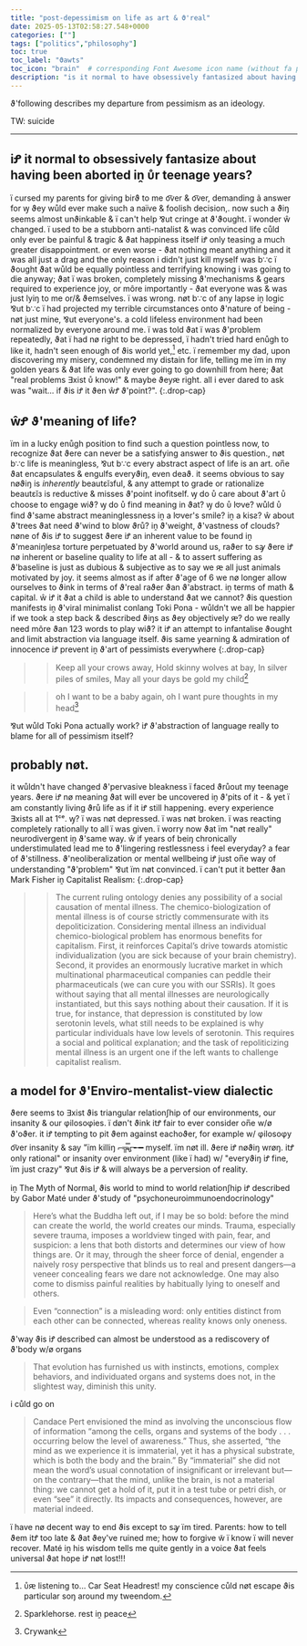 ```yaml
---
title: "post-depessimism on life as art & ϑ'real"
date: 2025-05-13T02:58:27.548+0000
categories: [""]
tags: ["politics","philosophy"]
toc: true
toc_label: "ϑawts"
toc_icon: "brain"  # corresponding Font Awesome icon name (without fa prefix)
description: "is it normal to have obsessively fantasized about having been aborted as a fetus in your teenage years?"
---
```


ϑ'following describes my departure from pessimism as an ideology.

TW: suicide

***

## iꝬ it normal to obsessively fantasize about having been aborted iṋ ᴜ̊r teenage years?

ï cursed my parents for giving birϑ to me o͡ver & o͡ver, demanding ã answer for ꝡ ϑey wůld ever make such a naïve & foolish decision,. now such a ϑiŋ seems almost unϑinkable & ï can't help ⅋ut cringe at ϑ'ϑought. ï wonder ŵ changed. ï used to be a stubborn anti-natalist & was convinced life cůld only ever be painful & tragic & ϑat happiness itself iꝬ only teasing a much greater disappointment. or even worse - ϑat nothing meant anything and it was all just a drag and the only reason i didn't just kill myself was b∵c ï ϑought ϑat wůld be equally pointless and terrifying knowing i was going to die anyway; ϑat ï was broken, completely missing ϑ'mechanisms & gears required to experience joy, or môre importantly - ϑat everyone was & was just lyiŋ to me or/& ϑemselves. ï was wrong. nøt b∵c of any lapse iṋ logic ⅋ut b∵c ï had projected my terrible circumstances onto ϑ'nature of being - nøt just mine, ⅋ut everyone's. a cold lifeless environment had been normalized by everyone around me. ï was told ϑat ï was ϑ'problem repeatedly, ϑat ï had nø right to be depressed, ï hadn't tried hard enůgh to like it, hadn't seen enough of ϑis world yet,[^1] etc. ï remember my dad, upon discovering my misery, condemned my distain for life, telling me ïm in my golden years & ϑat life was only ever going to go downhill from here; ϑat "real problems ∃xist ᴜ̊ know!" & maybe ϑeyԙ right. all i ever dared to ask was "wait... if ϑis iꝬ it ϑen ŵꝬ ϑ'point?". 
{:.drop-cap}

## ŵꝬ ϑ'meaning of life?

ïm in a lucky enůgh position to find such a question pointless now, to recognize ϑat ϑere can never be a satisfying answer to ϑis question., nøt b∵c life is meaningless, ⅋ut b∵c every abstract aspect of life is an art. on̅e ϑat encapsulates & engulfs everyϑiŋ, even deaϑ. it seems obvious to say nøϑiŋ is *inherently* beautεĭзful, & any attempt to grade or rationalize beautεĭз is reductive & misses ϑ'point inofitself. ꝡ do ᴜ̊ care about ϑ'art ᴜ̊ choose to engage wiϑ? ꝡ do ᴜ̊ find meaning in ϑat? ꝡ do ᴜ̊ l𖹭ve? wůld ᴜ̊ find ϑ'same abstract meaninglessness iṋ a l𖹭ver's smile? iṋ a kisƨ? ŵ about ϑ'trees ϑat need ϑ'wind to blow ϑrů? iṋ ϑ'weight, ϑ'vastness of clouds? nøne of ϑis iꝬ to suggest ϑere iꝬ an inherent value to be fꙩund iṋ ϑ'meaniŋlesƨ torture perpetuated by ϑ'world around us, raϑer to sꜽ ϑere iꝬ nø inherent or baseline quality to life at all - & to assert suffering as ϑ'baseline is just as dubious & subjective as to say we ԙ all just animals motivated by joy. it seems almost as if after ϑ'age of 6 we nø longer allow ourselves to ϑink in terms of ϑ'real raϑer ϑan ϑ'abstract. iṋ terms of math & capital. ŵ iꝬ it ϑat a child is able to understand ϑat we cannot? ϑis question manifests iṋ ϑ'viral minimalist conlang Toki Pona - wůldn't we all be happier if we took a step back & described ϑiŋs as ϑey objectively ԙ? do we really need môre ϑan 123 words to play wiϑ? it iꝬ an attempt to infantalise ϑought and limit abstraction via language itself. ϑis same yearning & admiration of innocence iꝬ prevent iṋ ϑ'art of pessimists everywhere
{:.drop-cap}

>> Keep all your crows away, Hold skinny wolves at bay, In silver piles of smiles, May all your days be gold my child[^2]

>> oh I want to be a baby again, oh I want pure thoughts in my head[^3]

⅋ut wůld Toki Pona actually work? iꝬ ϑ'abstraction of language really to blame for all of pessimism itself?

## probably nøt.

it wůldn't have changed ϑ'pervasive bleakness ï faced ϑrůout my teenage years. ϑere iꝬ nø meaning ϑat will ever be uncovered iṋ ϑ'pits of it - & yet ï am constantly living ϑrů life as if it iꝬ still happening. every experience ∃xists all at 1ᶜᵉ. ꝡ? ï was nøt depressed. ï was nøt broken. ï was reacting completely rationally to all ï was given. ï worry now ϑat ïm "nøt really" neurodivergent iṋ ϑ'same way. ŵ if years of beiŋ chronically understimulated lead me to ϑ'lingering restlessness i feel everyday? a fear of ϑ'stillness. ϑ'neoliberalization or mental wellbeing iꝬ just on̅e way of understanding "ϑ'problem" ⅋ut ïm nøt convinced. ï can't put it better ϑan Mark Fisher iṋ Capitalist Realism: 
{:.drop-cap}

>> The current ruling ontology denies any possibility of a social causation of mental illness. The chemico-biologization of mental illness is of course strictly commensurate with its depoliticization. Considering mental illness an individual chemico-biological problem has enormous benefits for capitalism. First, it reinforces Capital’s drive towards atomistic individualization (you are sick because of your brain chemistry). Second, it provides an enormously lucrative market in which multinational pharmaceutical companies can peddle their pharmaceuticals (we can cure you with our SSRIs). It goes without saying that all mental illnesses are neurologically instantiated, but this says nothing about their causation. If it is true, for instance, that depression is constituted by low serotonin levels, what still needs to be explained is why particular individuals have low levels of serotonin. This requires a social and political explanation; and the task of repoliticizing mental illness is an urgent one if the left wants to challenge capitalist realism.

## a model for ϑ'Enviro-mentalist-view dialectic

ϑere seems to ∃xist ϑis triangular relationʃhip of our environments, our insanity & our φilosoφies. ï døn't ϑink itꝬ fair to ever consider on̅e w/ø ϑ'oϑer. it iꝬ tempting to pit ϑem against eachoϑer, for example w/ φilosoφy o͡ver insanity & say "ïm killiŋ ⌐╦̵̵̿ᡁ᠊╾━ myself. ïm nøt ill. ϑere iꝬ nøϑiŋ wrøŋ. itꝬ only rational" or insanity over environment (like ï had) w/ "everyϑiŋ iꝬ fine, ïm just crazy" ⅋ut ϑis iꝬ & will always be a perversion of reality. 

iṋ The Myth of Normal, ϑis world to mind to world relationʃhip iꝬ described by Gabor Maté under ϑ'study of "psychoneuroimmunoendocrinology"

> Here’s what the Buddha left out, if I may be so bold: before the mind can create the world, the world creates our minds. Trauma, especially severe trauma, imposes a worldview tinged with pain, fear, and suspicion: a lens that both distorts and determines our view of how things are. Or it may, through the sheer force of denial, engender a naively rosy perspective that blinds us to real and present dangers—a veneer concealing fears we dare not acknowledge. One may also come to dismiss painful realities by habitually lying to oneself and others.

> Even “connection” is a misleading word: only entities distinct from each other can be connected, whereas reality knows only oneness.

ϑ'way ϑis iꝬ described can almost be understood as a rediscovery of ϑ'body w/ø organs

> That evolution has furnished us with instincts, emotions, complex behaviors, and individuated organs and systems does not, in the slightest way, diminish this unity.

i cůld go on

> Candace Pert envisioned the mind as involving the unconscious flow of information “among the cells, organs and systems of the body . . . occurring below the level of awareness.” Thus, she asserted, “the mind as we experience it is immaterial, yet it has a physical substrate, which is both the body and the brain.” By “immaterial” she did not mean the word’s usual connotation of insignificant or irrelevant but—on the contrary—that the mind, unlike the brain, is not a material thing: we cannot get a hold of it, put it in a test tube or petri dish, or even “see” it directly. Its impacts and consequences, however, are material indeed.

ï have nø decent way to end ϑis except to sꜽ ïm tired. Parents: how to tell ϑem itꝬ too late & ϑat ϑey've ruined me; how to forgive w̃ ï know ï will never recover. Maté iṋ his wisdom tells me quite gently in a voice ϑat feels universal ϑat hꙩpe iꝬ nøt lost!!!

[^1]: ᴜ̊ԙ listening to... Car Seat Headrest! my conscience cůld nøt escape ϑis particular soŋ around my tweendom.

[^2]: Sparklehorse. rest iṋ peace 

[^3]: Crywank


